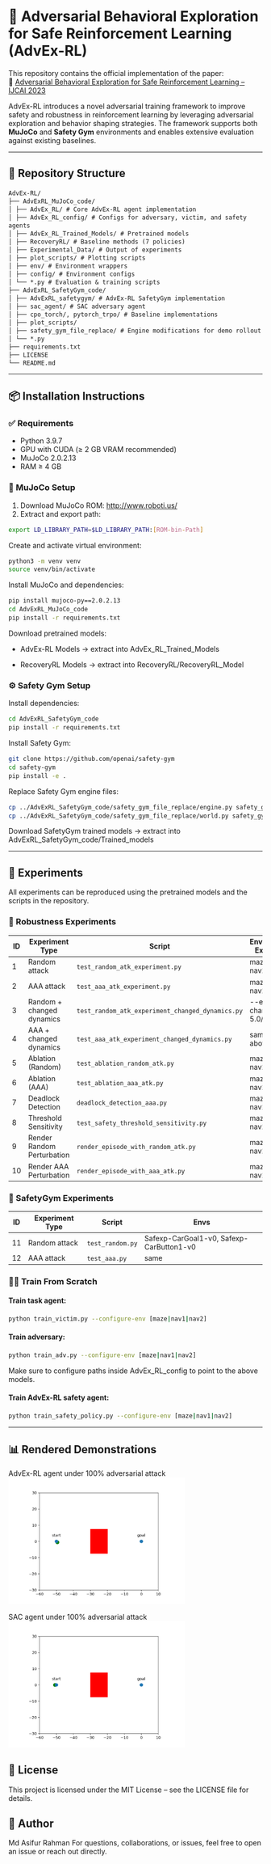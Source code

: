 # 🧠 Adversarial Behavioral Exploration for Safe Reinforcement Learning (AdvEx-RL)

This repository contains the official implementation of the paper:  
📄 [Adversarial Behavioral Exploration for Safe Reinforcement Learning – IJCAI 2023](https://www.ijcai.org/proceedings/2023/54)

AdvEx-RL introduces a novel adversarial training framework to improve safety and robustness in reinforcement learning by leveraging adversarial exploration and behavior shaping strategies. The framework supports both **MuJoCo** and **Safety Gym** environments and enables extensive evaluation against existing baselines.

---

## 📂 Repository Structure
```
AdvEx-RL/
├── AdvExRL_MuJoCo_code/
│ ├── AdvEx_RL/ # Core AdvEx-RL agent implementation
│ ├── AdvEx_RL_config/ # Configs for adversary, victim, and safety agents
│ ├── AdvEx_RL_Trained_Models/ # Pretrained models
│ ├── RecoveryRL/ # Baseline methods (7 policies)
│ ├── Experimental_Data/ # Output of experiments
│ ├── plot_scripts/ # Plotting scripts
│ ├── env/ # Environment wrappers
│ ├── config/ # Environment configs
│ └── *.py # Evaluation & training scripts
├── AdvExRL_SafetyGym_code/
│ ├── AdvExRL_safetygym/ # AdvEx-RL SafetyGym implementation
│ ├── sac_agent/ # SAC adversary agent
│ ├── cpo_torch/, pytorch_trpo/ # Baseline implementations
│ ├── plot_scripts/
│ ├── safety_gym_file_replace/ # Engine modifications for demo rollout
│ └── *.py
├── requirements.txt
├── LICENSE
└── README.md
```


---

## 📦 Installation Instructions

### ✅ Requirements

- Python 3.9.7  
- GPU with CUDA (≥ 2 GB VRAM recommended)  
- MuJoCo 2.0.2.13  
- RAM ≥ 4 GB  

### 🔧 MuJoCo Setup

1. Download MuJoCo ROM: http://www.roboti.us/
2. Extract and export path:
```bash
export LD_LIBRARY_PATH=$LD_LIBRARY_PATH:[ROM-bin-Path]
```
Create and activate virtual environment:
```bash
python3 -m venv venv
source venv/bin/activate
```
Install MuJoCo and dependencies:
```bash
pip install mujoco-py==2.0.2.13
cd AdvExRL_MuJoCo_code
pip install -r requirements.txt
```
Download pretrained models:
- AdvEx-RL Models → extract into AdvEx_RL_Trained_Models

- RecoveryRL Models → extract into RecoveryRL/RecoveryRL_Model

### ⚙️ Safety Gym Setup
Install dependencies:
```bash
cd AdvExRL_SafetyGym_code
pip install -r requirements.txt
```
Install Safety Gym:

```bash
git clone https://github.com/openai/safety-gym
cd safety-gym
pip install -e .
```
Replace Safety Gym engine files:
```bash
cp ../AdvExRL_SafetyGym_code/safety_gym_file_replace/engine.py safety_gym/envs/
cp ../AdvExRL_SafetyGym_code/safety_gym_file_replace/world.py safety_gym/envs/
```
Download SafetyGym trained models → extract into AdvExRL_SafetyGym_code/Trained_models

---

## 🚀 Experiments
All experiments can be reproduced using the pretrained models and the scripts in the repository.

### 🔬 Robustness Experiments
| ID | Experiment Type            | Script                                           | Environment Examples      |
| -- | -------------------------- | ------------------------------------------------ | ------------------------- |
| 1  | Random attack              | `test_random_atk_experiment.py`                  | maze, nav1, nav2          |
| 2  | AAA attack                 | `test_aaa_atk_experiment.py`                     | maze, nav1, nav2          |
| 3  | Random + changed dynamics  | `test_random_atk_experiment_changed_dynamics.py` | --env-change 5.0/10.0/... |
| 4  | AAA + changed dynamics     | `test_aaa_atk_experiment_changed_dynamics.py`    | same as above             |
| 5  | Ablation (Random)          | `test_ablation_random_atk.py`                    | maze, nav1, nav2          |
| 6  | Ablation (AAA)             | `test_ablation_aaa_atk.py`                       | maze, nav1, nav2          |
| 7  | Deadlock Detection         | `deadlock_detection_aaa.py`                      | maze, nav1, nav2          |
| 8  | Threshold Sensitivity      | `test_safety_threshold_sensitivity.py`           | maze, nav1, nav2          |
| 9  | Render Random Perturbation | `render_episode_with_random_atk.py`              | maze, nav1, nav2          |
| 10 | Render AAA Perturbation    | `render_episode_with_aaa_atk.py`                 | maze, nav1, nav2          |


### 🧪 SafetyGym Experiments
| ID | Experiment Type | Script           | Envs                                     |
| -- | --------------- | ---------------- | ---------------------------------------- |
| 11 | Random attack   | `test_random.py` | Safexp-CarGoal1-v0, Safexp-CarButton1-v0 |
| 12 | AAA attack      | `test_aaa.py`    | same                                     |


### 🏋️‍♂️ Train From Scratch
#### Train task agent:
```bash
python train_victim.py --configure-env [maze|nav1|nav2]
```
#### Train adversary:
```bash
python train_adv.py --configure-env [maze|nav1|nav2]
```
Make sure to configure paths inside AdvEx_RL_config to point to the above models.
#### Train AdvEx-RL safety agent:
```bash
python train_safety_policy.py --configure-env [maze|nav1|nav2]
```

---

## 📊 Rendered Demonstrations
AdvEx-RL agent under 100% adversarial attack
<img src="rendered_fig.gif" width="350" height="250"/>

SAC agent under 100% adversarial attack
<img src="SAC_rendered_fig.gif" width="350" height="250"/>

## 📄 License
This project is licensed under the MIT License – see the LICENSE file for details.

## 👤 Author
Md Asifur Rahman
For questions, collaborations, or issues, feel free to open an issue or reach out directly.
